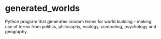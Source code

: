 # generated_worlds

Python program that generates random terms for world building - making use of terms from politics, philosophy, ecology, computing, psychology and geography.
